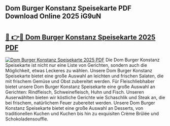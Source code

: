 ## Dom Burger Konstanz Speisekarte PDF Download Online 2025 iG9uN

# <h2><a href="http://gc9nmc.nevu.top/?p=Dom+Burger+Konstanz+Speisekarte">🔗 👉🔴 Dom Burger Konstanz Speisekarte 2025 PDF</a></h2>

[![Dom Burger Konstanz Speisekarte 2025 PDF](https://i.imgur.com/dBaPXMq.png)](http://gc9nmc.nevu.top/?p=Dom+Burger+Konstanz+Speisekarte)
Die Dom Burger Konstanz Speisekarte ist nicht nur eine Liste von Gerichten, sondern auch die Möglichkeit, etwas Leckeres zu wählen. Unsere Dom Burger Konstanz Speisekarte bietet eine große Auswahl an leichten und frischen Salaten, die mit frischem Gemüse und Obst zubereitet werden. Für Fleischliebhaber bietet unsere Dom Burger Konstanz Speisekarte eine große Auswahl an Gerichten: Rindfleisch, Schweinefleisch, Huhn und Fisch. Unseren Auserwählten bieten wir köstliche Gerichte wie Schaschlik und Steak an, die bei frischem, natürlichem Feuer zubereitet werden. Unsere Dom Burger Konstanz Speisekarte bietet eine große Auswahl an Desserts, von traditionellen Kuchen und Kuchen bis hin zu exquisiten Crème Brûlée und Schokoladensouffle.
